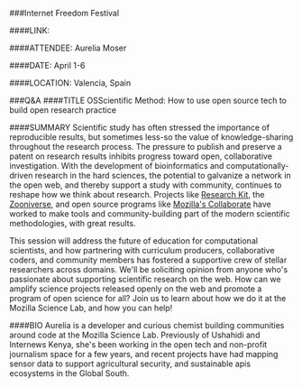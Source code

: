 ###Internet Freedom Festival

####LINK:


####ATTENDEE:
Aurelia Moser

####DATE:
April 1-6

####LOCATION:
Valencia, Spain

###Q&A
####TITLE
OSScientific Method: How to use open source tech to build open research practice

####SUMMARY
Scientific study has often stressed the importance of reproducible results, but sometimes less-so the value of knowledge-sharing throughout the research process. The pressure to publish and preserve a patent on research results inhibits progress toward open, collaborative investigation. With the development of bioinformatics and computationally-driven research in the hard sciences, the potential to galvanize a network in the open web, and thereby support a study with community, continues to reshape how we think about research. Projects like [Research Kit](http://www.apple.com/researchkit/?cid=wwa-us-kwm-iphone), the [Zooniverse](https://www.zooniverse.org/), and open source programs like [Mozilla's Collaborate](https://www.mozillascience.org/collaborate) have worked to make tools and community-building part of the modern scientific methodologies, with great results.

This session will address the future of education for computational scientists, and how partnering with curriculum producers, collaborative coders, and community members has fostered a supportive crew of stellar researchers across domains. We'll be soliciting opinion from anyone who's passionate about supporting scientific research on the web. How can we amplify science projects released openly on the web and promote a program of open science for all? Join us to learn about how we do it at the Mozilla Science Lab, and how you can help!

####BIO
Aurelia is a developer and curious chemist building communities around code at the Mozilla Science Lab. Previously of Ushahidi and Internews Kenya, she's been working in the open tech and non-profit journalism space for a few years, and recent projects have had mapping sensor data to support agricultural security, and sustainable apis ecosystems in the Global South. 